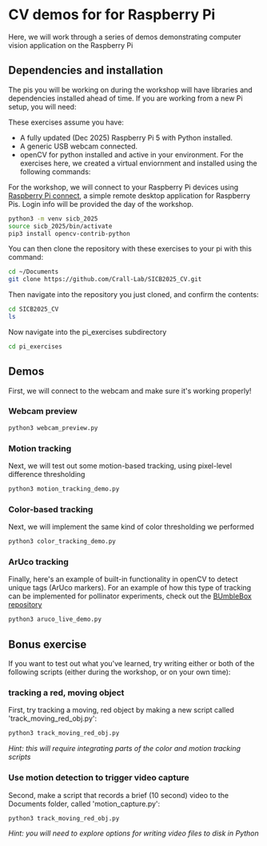 # CV demos for for Raspberry Pi
Here, we will work through a series of demos demonstrating computer vision application on the Raspberry Pi

## Dependencies and installation
The pis you will be working on during the workshop will have libraries and dependencies installed ahead of time. If you are working from a new Pi setup, you will need:

These exercises assume you have:
- A fully updated (Dec 2025) Raspberry Pi 5 with Python installed.
- A generic USB webcam connected.
- openCV for python installed and active in your environment. For the exercises here, we created a virtual enviornment and installed using the following commands:

For the workshop, we will connect to your Raspberry Pi devices using [Raspberry Pi connect](https://connect.raspberrypi.com/sign-in), a simple remote desktop application for Raspberry Pis. Login info will be provided the day of the workshop.

```bash
python3 -m venv sicb_2025
source sicb_2025/bin/activate
pip3 install opencv-contrib-python
```

You can then clone the repository with these exercises to your pi with this command:
```bash
cd ~/Documents
git clone https://github.com/Crall-Lab/SICB2025_CV.git
```

Then navigate into the repository you just cloned, and confirm the contents:
```bash
cd SICB2025_CV
ls
```
Now navigate into the pi_exercises subdirectory
```bash
cd pi_exercises
```

## Demos


First, we will connect to the webcam and make sure it's working properly!
### Webcam preview
```bash
python3 webcam_preview.py
```


### Motion tracking
Next, we will test out some motion-based tracking, using pixel-level difference thresholding
```bash
python3 motion_tracking_demo.py
```

### Color-based tracking
Next, we will implement the same kind of color thresholding we performed 
```bash
python3 color_tracking_demo.py
```

### ArUco tracking
Finally, here's an example of built-in functionality in openCV to detect unique tags (ArUco markers). For an example of how this type of tracking can be implemented for pollinator experiments, check out the [BUmbleBox repository](https://github.com/Crall-Lab/BumbleBox)
```bash
python3 aruco_live_demo.py
```

## Bonus exercise
If you want to test out what you've learned, try writing either or both of the following scripts (either during the workshop, or on your own time):


### tracking a red, moving object
First, try tracking a moving, red object by making a new script called 'track_moving_red_obj.py':
```bash
python3 track_moving_red_obj.py
```
*Hint: this will require integrating parts of the color and motion tracking scripts*



### Use motion detection to trigger video capture
Second, make a script that records a brief (10 second) video to the Documents folder, called 'motion_capture.py':
```bash
python3 track_moving_red_obj.py
```
*Hint: you will need to explore options for writing video files to disk in Python*

